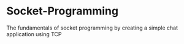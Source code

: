# Socket-Programming
The fundamentals of socket programming by creating a simple chat application using TCP
